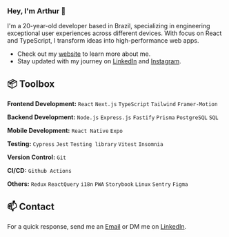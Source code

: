 
### Hey, I'm Arthur 👋 

I'm a 20-year-old developer based in Brazil, specializing in engineering exceptional user experiences across different devices. With focus on React and TypeScript, I transform ideas into high-performance web apps.

- Check out my [website](https://www.arthurlobo.com/) to learn more about me.
- Stay updated with my journey on [LinkedIn](https://www.linkedin.com/in/arthurlbo) and [Instagram](https://www.instagram.com/arthur.lbo).

## 📦 Toolbox

**Frontend Development:** `React` `Next.js` `TypeScript` `Tailwind` `Framer-Motion`

**Backend Development:** `Node.js` `Express.js` `Fastify` `Prisma` `PostgreSQL` `SQL`

**Mobile Development:** `React Native` `Expo`

**Testing:** `Cypress` `Jest` `Testing library` `Vitest` `Insomnia`

**Version Control:** `Git`

**CI/CD:** `Github Actions` 

**Others:** `Redux` `ReactQuery` `i18n` `PWA` `Storybook` `Linux` `Sentry` `Figma`

## 📫 Contact

 For a quick response, send me an [Email](mailto:arthurlbo16@gmail.com) or DM me on [LinkedIn](https://www.linkedin.com/in/arthurlbo/).
